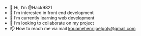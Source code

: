 - 👋 Hi, I’m @Hack9821
- 👀 I’m interested in front end development
- 🌱 I’m currently learning web development
- 💞️ I’m looking to collaborate on my project
- 📫 How to reach me via mail kouamehenrijoelgoly@gmail.com

<!---
Hack9821/Hack9821 is a ✨ special ✨ repository because its `README.md` (this file) appears on your GitHub profile.
You can click the Preview link to take a look at your changes.
--->
